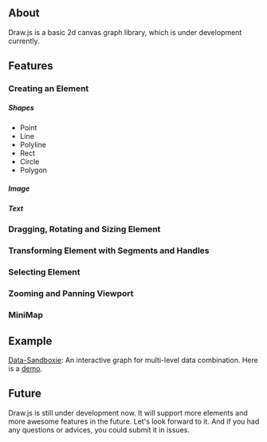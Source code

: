 ## About
Draw.js is a basic 2d canvas graph library, which is under development currently.

## Features
### Creating an Element
##### Shapes
* Point
* Line
* Polyline
* Rect
* Circle
* Polygon

##### Image
##### Text


### Dragging, Rotating and Sizing Element


### Transforming Element with Segments and Handles


### Selecting Element



### Zooming and Panning Viewport



### MiniMap



## Example
[Data-Sandboxie](https://drawjs.github.io/CDN/data-sandboxie/example/index.html): An interactive graph for multi-level data combination. Here is a [demo](https://drawjs.github.io/CDN/data-sandboxie/example/index.html).



## Future
Draw.js is still under development now. It will support more elements and more awesome features in the future. Let's look forward to it. And if you had any questions or advices, you could submit it in issues.